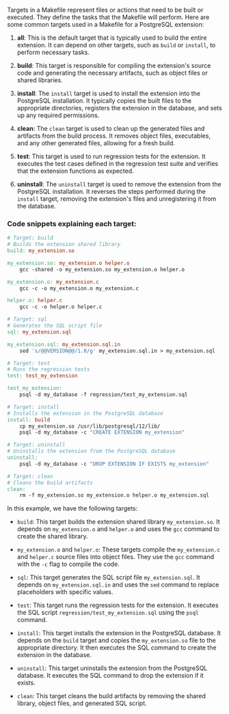 Targets in a Makefile represent files or actions that need to be built or executed. They define the tasks that the Makefile will perform. Here are some common targets used in a Makefile for a PostgreSQL extension:

1.  **all**: This is the default target that is typically used to build the entire extension. It can depend on other targets, such as `build` or `install`, to perform necessary tasks.

2.  **build**: This target is responsible for compiling the extension's source code and generating the necessary artifacts, such as object files or shared libraries.

3.  **install**: The `install` target is used to install the extension into the PostgreSQL installation. It typically copies the built files to the appropriate directories, registers the extension in the database, and sets up any required permissions.

4.  **clean**: The `clean` target is used to clean up the generated files and artifacts from the build process. It removes object files, executables, and any other generated files, allowing for a fresh build.

5.  **test**: This target is used to run regression tests for the extension. It executes the test cases defined in the regression test suite and verifies that the extension functions as expected.

6.  **uninstall**: The `uninstall` target is used to remove the extension from the PostgreSQL installation. It reverses the steps performed during the `install` target, removing the extension's files and unregistering it from the database.

### Code snippets explaining each target:

```makefile
# Target: build
# Builds the extension shared library
build: my_extension.so

my_extension.so: my_extension.o helper.o
    gcc -shared -o my_extension.so my_extension.o helper.o

my_extension.o: my_extension.c
    gcc -c -o my_extension.o my_extension.c

helper.o: helper.c
    gcc -c -o helper.o helper.c

# Target: sql
# Generates the SQL script file
sql: my_extension.sql

my_extension.sql: my_extension.sql.in
    sed 's/@@VERSION@@/1.0/g' my_extension.sql.in > my_extension.sql

# Target: test
# Runs the regression tests
test: test_my_extension

test_my_extension:
    psql -d my_database -f regression/test_my_extension.sql

# Target: install
# Installs the extension in the PostgreSQL database
install: build
    cp my_extension.so /usr/lib/postgresql/12/lib/
    psql -d my_database -c "CREATE EXTENSION my_extension"

# Target: uninstall
# Uninstalls the extension from the PostgreSQL database
uninstall:
    psql -d my_database -c "DROP EXTENSION IF EXISTS my_extension"

# Target: clean
# Cleans the build artifacts
clean:
    rm -f my_extension.so my_extension.o helper.o my_extension.sql


```

In this example, we have the following targets:

-   `build`: This target builds the extension shared library `my_extension.so`. It depends on `my_extension.o` and `helper.o` and uses the `gcc` command to create the shared library.
    
-   `my_extension.o` and `helper.o`: These targets compile the `my_extension.c` and `helper.c` source files into object files. They use the `gcc` command with the `-c` flag to compile the code.
    
-   `sql`: This target generates the SQL script file `my_extension.sql`. It depends on `my_extension.sql.in` and uses the `sed` command to replace placeholders with specific values.
    
-   `test`: This target runs the regression tests for the extension. It executes the SQL script `regression/test_my_extension.sql` using the `psql` command.
    
-   `install`: This target installs the extension in the PostgreSQL database. It depends on the `build` target and copies the `my_extension.so` file to the appropriate directory. It then executes the SQL command to create the extension in the database.
    
-   `uninstall`: This target uninstalls the extension from the PostgreSQL database. It executes the SQL command to drop the extension if it exists.
    
-   `clean`: This target cleans the build artifacts by removing the shared library, object files, and generated SQL script.
    
